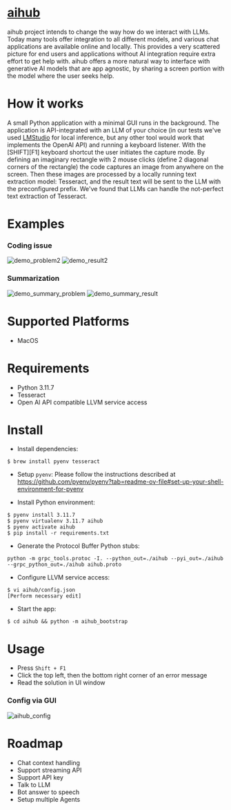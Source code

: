 # [aihub](https://devquasar.com/aihub/)
aihub project intends to change the way how do we interact with LLMs. Today many tools offer integration to all different models, and various chat applications are available online and locally.
This provides a very scattered picture for end users and applications without AI integration require extra effort to get help with. aihub offers a more natural way to interface with generative AI 
models that are app agnostic, by sharing a screen portion with the model where the user seeks help. 

How it works
===================
A small Python application with a minimal GUI runs in the background. The application is API-integrated with an LLM of your choice (in our tests we've used [LMStudio](https://lmstudio.ai/) for local inference, but any other tool would work that implements the OpenAI API)
and running a keyboard listener.
With the [SHIFT][F1] keyboard shortcut the user initiates the capture mode. By defining an imaginary rectangle with 2 mouse clicks (define 2 diagonal corners of the rectangle) the code captures an image
from anywhere on the screen. Then these images are processed by a locally running text extraction model: Tesseract, and the result text will be sent to the LLM with the preconfigured prefix.
We've found that LLMs can handle the not-perfect text extraction of Tesseract.  

Examples
===================
### Coding issue

![demo_problem2](https://github.com/csabakecskemeti/ai-interact/assets/12419949/3b88ce31-d606-493b-80e9-75262d642d5c)
![demo_result2](https://github.com/csabakecskemeti/ai-interact/assets/12419949/34adb9ec-cb3c-4911-857f-7422e00b2aa4)

### Summarization

![demo_summary_problem](https://github.com/csabakecskemeti/ai-interact/assets/12419949/95cd5e1f-df86-407e-93aa-8a7358362401)
![demo_summary_result](https://github.com/csabakecskemeti/ai-interact/assets/12419949/941a2d9c-7d8b-430f-a113-266499697177)



Supported Platforms
===================

  * MacOS

Requirements
============

  * Python 3.11.7
  * Tesseract
  * Open AI API compatible LLVM service access

Install
=======

  * Install dependencies:
```
$ brew install pyenv tesseract
```
  * Setup `pyenv`: Please follow the instructions described at https://github.com/pyenv/pyenv?tab=readme-ov-file#set-up-your-shell-environment-for-pyenv

  * Install Python environment:
```
$ pyenv install 3.11.7
$ pyenv virtualenv 3.11.7 aihub
$ pyenv activate aihub
$ pip install -r requirements.txt
```

  * Generate the Protocol Buffer Python stubs:

```
python -m grpc_tools.protoc -I. --python_out=./aihub --pyi_out=./aihub --grpc_python_out=./aihub aihub.proto
```

  * Configure LLVM service access:
```
$ vi aihub/config.json
[Perform necessary edit]
```

  * Start the app:
```
$ cd aihub && python -m aihub_bootstrap
```

Usage
=====

  * Press `Shift + F1`
  * Click the top left, then the bottom right corner of an error message
  * Read the solution in UI window

### Config via GUI

![aihub_config](https://github.com/csabakecskemeti/ai-interact/assets/12419949/887a290a-e628-4187-94f3-b7e98110f1e4)

Roadmap
=====
- Chat context handling
- Support streaming API
- Support API key
- Talk to LLM
- Bot answer to speech
- Setup multiple Agents 
